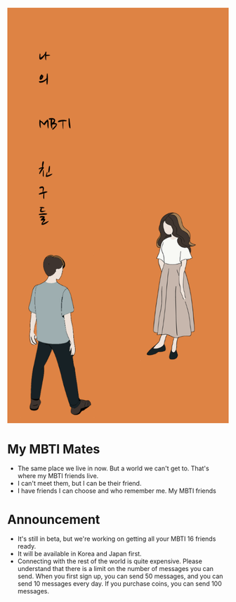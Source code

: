 ![](mymbtis_splash.png)
# My MBTI Mates
- The same place we live in now. But a world we can't get to. That's where my MBTI friends live.
- I can't meet them, but I can be their friend.
- I have friends I can choose and who remember me. My MBTI friends

# Announcement
- It's still in beta, but we're working on getting all your MBTI 16 friends ready.
- It will be available in Korea and Japan first.
- Connecting with the rest of the world is quite expensive. Please understand that there is a limit on the number of messages you can send. When you first sign up, you can send 50 messages, and you can send 10 messages every day. If you purchase coins, you can send 100 messages.